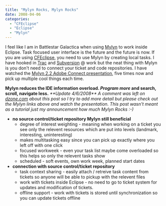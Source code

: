 ```yaml
---
title: "Mylyn Rocks, Mylyn Rocks"
date: 2008-04-06
categories: 
  - "CFEclipse"
  - "Eclipse"
  - "Mylyn"
---
```


I feel like I am in Battlestar Galactica when using [Mylyn](http://eclipse.org/mylyn) to work inside Eclipse. Task focused user interface is the future and the future is now. If you are using [CFEclipse](http://cfeclipse.org/), you need to use Mylyn by creating local tasks. I have hooked in [Trac](http://trac.edgewall.org/) and [Subversion](http://subversion.tigris.org/) @ work but the neat thing with Mylyn is you don't need to connect your ticket and code repositories. I have watched the [Mylyn 2.2 Adobe Connect presentation](http://live.eclipse.org/node/412), five times now and pick up multiple cool things each time.  
  
**Mylyn reduces the IDE information overload. _Program more_ and search, scroll, navigate less.** _\*\*Update 4/6/2008\*\*_ _A comment was left on [dzone.com](http://www.dzone.com/links/mylyn_rocks_mylyn_rocks.html) about this post so I try to add more detail but please check out the Mylyn links above and watch the presentation. This post wasn't meant as a tutorial just my announcement how much Mylyn Rocks :-)_

- **no source control/ticket repository Mylyn still beneficial**
    - degree of interest weighting - meaning when working on a ticket you see only the relevent resources which are put into levels (landmark, interesting, uninteresting)
    - makes multitasking easy since you can pick up exactly where you left off with one click
    - focused workweek - even your task list maybe come overloaded so this helps so only the relevent tasks show
    - scheduled - soft events, own work week, planned start dates
- **connection with source control/ticket repository**
    - task context sharing - easily attach / retreive task content from tickets so anyone will be able to pickup with the relevent files
    - work with tickets inside Eclipse - no need to go to ticket system for updates and modification of tickets.
    - offline support - work with tickets is stored until synchronization so you can update tickets offline
